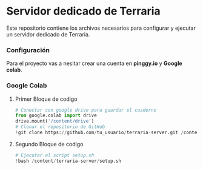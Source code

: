 # Servidor dedicado de Terraria 

Este repositorio contiene los archivos necesarios para configurar y ejecutar un servidor dedicado de Terraria.

### **Configuración** 

Para el proyecto vas a nesitar crear una cuenta en **pinggy.io** y **Google colab**.

### **Google Colab**
1. Primer Bloque de codigo

   ```py
   # Conectar con google drive para guardar el cuaderno
   from google.colab import drive
   drive.mount('/content/drive')
   # Clonar el repositorio de GitHub
   !git clone https://github.com/tu_usuario/terraria-server.git /content/terraria-server
   ```
1. Segundo Bloque de codigo

   ```py
   # Ejecutar el script setup.sh
   !bash /content/terraria-server/setup.sh
   ```